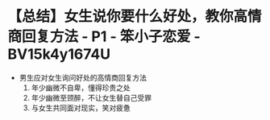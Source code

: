 # 【总结】女生说你要什么好处，教你高情商回复方法 - P1 - 笨小子恋爱 - BV15k4y1674U

-   男生应对女生询问好处的高情商回复方法
    1.  年少幽微不自卑，懂得珍贵之处
    2.  年少幽微至颈醉，不让女生替自己受罪
    3.  与女生共同面对现实，笑对疲惫